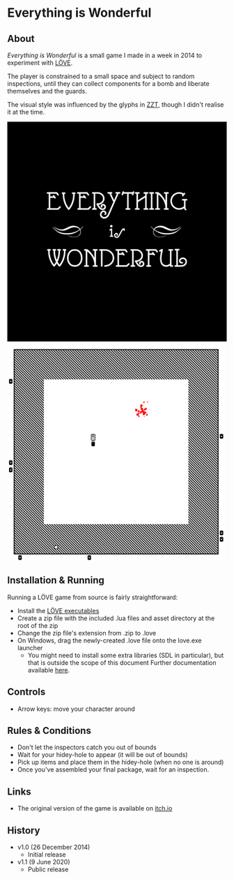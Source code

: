 # Everything is Wonderful

## About
_Everything is Wonderful_ is a small game I made in a week in 2014 to experiment with [LÖVE](https://love2d.org/).

The player is constrained to a small space and subject to random inspections, until they can collect components for a bomb and liberate themselves and the guards.

The visual style was influenced by the glyphs in [ZZT](https://en.wikipedia.org/wiki/ZZT), though I didn't realise it at the time.

![image](assets/images/title.png) ![image](assets/images/screenshots/shot01.png)

## Installation & Running

Running a LÖVE game from source is fairly straightforward:
* Install the [LÖVE executables](https://love2d.org/)
* Create a zip file with the included .lua files and asset directory at the root of the zip
* Change the zip file's extension from .zip to .love
* On Windows, drag the newly-created .love file onto the love.exe launcher
  * You might need to install some extra libraries (SDL in particular), but that is outside the scope of this document
Further documentation available [here](https://love2d.org/wiki/Game_Distribution).

## Controls
* Arrow keys: move your character around

## Rules & Conditions
* Don't let the inspectors catch you out of bounds
* Wait for your hidey-hole to appear (it will be out of bounds)
* Pick up items and place them in the hidey-hole (when no one is around)
* Once you've assembled your final package, wait for an inspection.

## Links
* The original version of the game is available on [itch.io](https://nicknicknicknick.itch.io/everything-is-wonderful)

## History
* v1.0 (26 December 2014)
  * Initial release
* v1.1 (9 June 2020)
  * Public release
